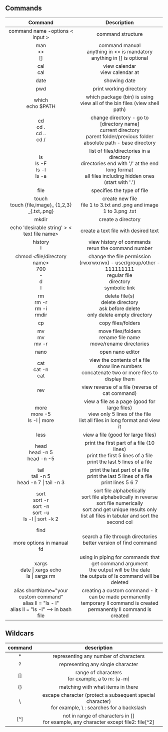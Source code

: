 ## Commands
|                                                 **Command**                                                 	|                                                                                  **Description**                                                                                  	|
|:-----------------------------------------------------------------------------------------------------------:	|:---------------------------------------------------------------------------------------------------------------------------------------------------------------------------------:	|
| command name -options < input >                                                                               	| command structure                                                                                                                                                                 	|
| man <command name><br><><br>[]                                                                              	| command manual<br>anything in <> is mandatory<br>anything in [] is optional                                                                                                       	|
| cal<br>cal <date>                                                                                           	| view calendar<br>view calendar at <date>                                                                                                                                          	|
| date                                                                                                        	| showing date                                                                                                                                                                      	|
| pwd                                                                                                         	| print working directory                                                                                                                                                           	|
| which <package name><br>echo $PATH                                                                          	| which package (bin) is using<br>view all of the bin files (view shell path)                                                                                                       	|
| cd <br>cd . <br>cd .. <br>cd /                                                                              	| change directory - go to [directory name]<br>current directory<br>parent folder/previous folder <br>absolute path - base directory                                                	|
| ls <br>ls -F<br>ls -l<br>ls -a                                                                              	| list of files/directories in a directory <br>directories end with '/' at the end<br>long format<br>all files including hidden ones (start with '.')                               	|
| file <file name>                                                                                            	| specifies the type of file                                                                                                                                                        	|
| touch <file name><br>touch {file,image}_ {1,2,3} _{.txt,.png}                                                 	| create new file<br>file 1 to 3.txt and .png and image 1 to 3.png .txt                                                                                                             	|
| mkdir <directory name>                                                                                      	| create a directory                                                                                                                                                                	|
| echo 'desirable string' > < text file name>                                                                  	| create a text file with desired text                                                                                                                                              	|
| history<br>! <number>                                                                                       	| view history of commands<br>rerun the command number <number>                                                                                                                     	|
| chmod <three digit number> <file/directory name><br>700<br>-<br>d<br>l                                      	| change the file permission<br>(rwxrwxrwx) - user/group/other - 111111111 <br>regular file<br>directory <br>symbolic link                                                          	|
| rm <file name><br>rm -r <directory name><br>rm -i <file name><br>rmdir <directory name>                     	| delete file(s)<br>delete directory<br>ask before delete<br>only delete empty directory                                                                                            	|
| cp <current path> <new path>                                                                                	| copy files/folders                                                                                                                                                                	|
| mv <current path> <new path><br>mv <current file name> <new file name><br>mv -r <current> <new>             	| move files/folders<br>rename file name<br>move/rename directories                                                                                                                 	|
| nano <text file name>                                                                                       	| open nano editor                                                                                                                                                                  	|
| cat <text file name><br>cat -n <file name><br>cat <file name> <file name>                                   	| view the contents of a file<br>show line numbers<br>concatenate two or more files to display them                                                                                 	|
| rev <text file name>                                                                                        	| view reverse of a file (reverse of cat command)                                                                                                                                   	|
| more <text file name><br>more -5 <file name><br>ls -l \| more                                               	| view a file as a page (good for large files)<br>view only 5 lines of the file<br>list all files in long format and view it                                                        	|
| less <text file name>                                                                                       	| view a file (good for large files)                                                                                                                                                	|
| head <text file name><br>head -n 5 <file name><br>head -n -5 <file name>                                    	| print the first part of a file (10 lines)<br>print the first 5 lines of a file<br>print the last 5 lines of a file                                                                	|
| tail <text file name><br>tail -n 5 <file name><br>head -n 7 <file name> \| tail -n 3                        	| print the last part of a file<br>print the last 5 lines of a file<br>print lines 5 6 7                                                                                            	|
| sort <file name><br>sort -r <file name><br>sort -n <file name><br>sort -u <file name><br>ls -l \| sort -k 2 	| sort file alphabetically<br>sort file alphabetically in reverse<br>sort file numerically<br>sort and get unique results only<br>list all files in tabular and sort the second col 	|
| find <starting directory> <options> <search term><br>more options in manual    <br> fd                            	| search a file through directories                                                                                                                                                 	<br> better version of find command|
| xargs<br>date \| xargs echo<br>ls \| xargs rm                                                               	| using in piping for commands that get command argument <br>the output will be the date<br>the outputs of ls command will be deleted                                               	|
| alias shortName="your custom command"<br>alias ll = "ls - l"<br>alias ll = "ls -l" --> in bash file         	| creating a custom command - it can be made permanently<br>temporary ll command is created<br>permanently ll command is created                                                    	|
     


## Wildcars

| **command** 	|                                             **description**                                             	|
|:-----------:	|:-------------------------------------------------------------------------------------------------------:	|
|      *      	|                                  representing any number of characters                                  	|
|      ?      	|                                    representing any single character                                    	|
|      []     	|                            range of characters<br>for example, a to m: [a-m]                            	|
|      {}     	|                                    matching with what items in there                                    	|
|      \      	| escape character (protect a subsequent special character)<br>for example, \\ : searches for a backslash 	|
|     [^]     	|          not in range of characters in []<br>for example, any character except file2: file[^2]          	|
